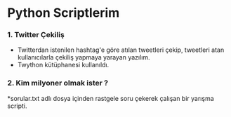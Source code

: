 # Python Scriptlerim
### 1. Twitter Çekiliş
* Twitterdan istenilen hashtag'e göre atılan tweetleri çekip, tweetleri atan kullanıcılarla çekiliş yapmaya yarayan yazılım.
* Twython kütüphanesi kullanıldı.

### 2. Kim milyoner olmak ister ?
*sorular.txt adlı dosya içinden rastgele soru çekerek çalışan bir yarışma scripti.
